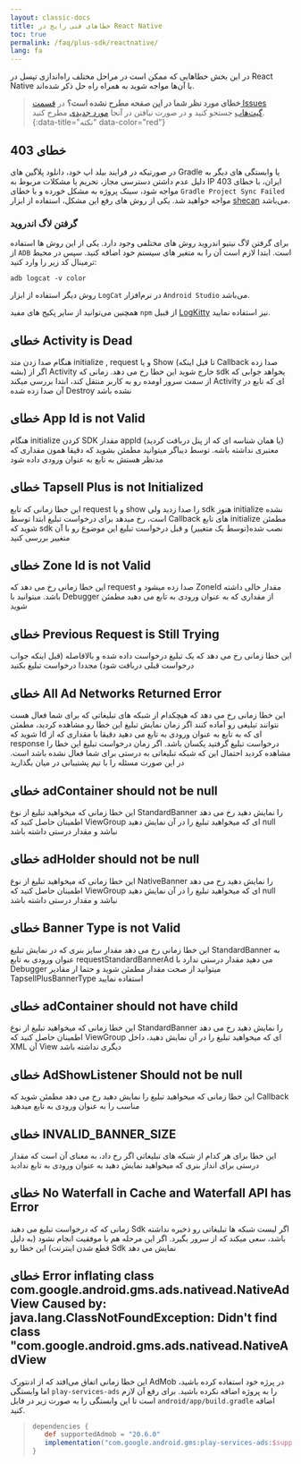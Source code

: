 ```yaml
---
layout: classic-docs
title: خطاهای فنی رایج در React Native
toc: true
permalink: /faq/plus-sdk/reactnative/
lang: fa
---
```


در این بخش خطاهایی که ممکن‌ است در مراحل مختلف راه‌اندازی تپسل در React Native با آن‌ها مواجه شوید به همراه راه‌ حل ذکر شده‌اند.

> **خطای مورد نظر شما در این صفحه مطرح نشده است؟** در [قسمت Issues گیت‌هاب](https://github.com/tapsellorg/TapsellPlusSDK-ReactNativePlugin/issues?q=is%3Aissue) جستجو کنید و در صورت نیافتن در آنجا [مورد جدیدی](https://github.com/tapsellorg/TapsellPlusSDK-ReactNativePlugin/issues/new/choose) مطرح کنید.
{:data-title="نکته" data-color="red"}

## خطای 403

در صورتیکه در فرایند بیلد اپ خود، دانلود پلاگین های Gradle یا وابستگی های دیگر به دلیل عدم داشتن دسترسی مجاز، تحریم یا مشکلات مربوط به IP ایران، با خطای 403 مواجه شود، سینک پروژه به مشکل خورده و با خطای `Gradle Project Sync Failed` مواجه خواهید شد. یکی از روش های رفع این مشکل، استفاده از ابزار [shecan](https://shecan.ir/) می‌باشد.

### گرفتن لاگ اندروید

برای گرفتن لاگ نیتیو اندروید روش های مختلفی وجود دارد. یکی از این روش ها استفاده از `ADB` است. ابتدا لازم است آن را به متغیر های سیستم خود اضافه کنید. سپس در محیط ترمینال کد زیر را وارد کنید:

`adb logcat -v color`

روش دیگر استفاده از ابزار `LogCat` در نرم‌افزار `Android Studio` می‌باشد.

همچنین می‌توانید از سایر پکیج های مفید `npm` از قبیل [LogKitty](https://www.npmjs.com/package/@talaikis/logkitty) نیز استفاده نمایید.

## خطای Activity is Dead

 هنگام صدا زدن متد initialize , request و یا Show (تا قبل اینکه  Callback صدا زده بشه) اگر از Activity خارج شوید این خطا رخ می دهد.
زمانی که sdk یخواهد جوابی که از سمت سرور اومده رو به کاربر منتقل کند، ابتدا بررسی میکند Activity ای که تابع در آن صدا زده شده Destroy نشده باشد

## خطای App Id is not Valid

هنگام initialize کردن SDK مقدار appId (یا همان شناسه ای که از پنل دربافت کردید) معتبری نداشته باشه. 
توسط دیباگر میتوانید مطمئن بشوید که دقیقا همون مقداری که مدنظر هستش به تابع به عنوان ورودی داده شود

## خطای Tapsell Plus is not Initialized

این خطا زمانی که تابع request و یا show را صدا زدید ولی sdk هنوز initialize نشده است، رخ میدهد
 برای درخواست تبلیغ ابتدا توسط Callback های تابع initialize مطمئن شوید که sdk نصب شده(توسط یک متغییر) و قبل درخواست تبلیغ این موضوع رو با آن متغییر بررسی کنید
 
## خطای Zone Id is not Valid

این خطا زمانی رخ می دهد که request صدا زده میشود و ZoneId مقدار خالی داشته باشد. 
میتوانید با Debugger از مقداری که به عنوان ورودی به تابع می دهید مطمئن شوید

## خطای Previous Request is Still Trying

این خطا زمانی رخ می دهد که یک تبلیغ درخواست داده شده و بالافاصله (قبل اینکه جواب درخواست قبلی دربافت شود) مجددا درخواست تبلیغ بکنید

## خطای All Ad Networks Returned Error

این خطا زمانی رخ می دهد که هیچکدام از شبکه های تبلیغاتی که برای شما فعال هست نتوانند تبلیغی رو آماده کنند
اگر زمان نمایش تبلیغ این خطا رو مشاهده کردید، مطمئن شوید که Id ای که به تابع به عنوان ورودی به تابع می دهید دقیقا با مقداری که از response درخواست تبلیغ گرفتید یکسان باشد. 
اگر زمان درخواست تبلیغ این خطا را مشاهده کردید احتمال این که شبکه تبلیغاتی به درستی برای شما فعال نشده باشد است. 
در این صورت مسئله را با تیم پشتیبانی در میان بگذارید

## خطای adContainer should not be null

این خطا زمانی که میخواهید تبلیغ از نوع StandardBanner را نمایش دهید رخ می دهد
اطمینان حاصل کنید که ViewGroup ای که میخواهید تبلیغ را در آن نمایش دهید null نباشد و مقدار درستی داشته باشد

## خطای adHolder should not be null

این خطا زمانی که میخواهید تبلیغ از نوع NativeBanner را نمایش دهید رخ می دهد
اطمینان حاصل کنید که ViewGroup ای که میخواهید تبلیغ را در آن نمایش دهید null نباشد و مقدار درستی داشته باشد

## خطای Banner Type is not Valid

ابن خطا زمانی رخ می دهد مقدار سایز بنری که در نمایش تبلیغ StandardBanner به عنوان ورودی به تابع requestStandardBannerAd می دهید مقدار درستی ندارد
با Debugger میتوانید از صحت مقدار مطمئن شوید و حتما ار مقادیر TapsellPlusBannerType استفاده نمایید

## خطای adContainer should not have child

این خطا زمانی که میخواهید تبلیغ از نوع StandardBanner را نمایش دهید رخ می دهد
اطمینان حاصل کنید که ViewGroup ای که میخواهید تبلیغ را در آن نمایش دهید، داخل XML آن View دیگری نداشته باشد

## خطای AdShowListener Should not be null

این خطا زمانی که میخواهید تبلیغ را نمایش دهید رخ می دهد
مطمئن شوید که Callback مناسب را به عنوان ورودی به تابع میدهید

## خطای INVALID_BANNER_SIZE

این خطا برای هر کدام از شبکه های تبلیغاتی اگر رخ داد، به معنای آن است که مقدار درستی برای انداز بنری که میخواهید نمایش دهید به عنوان ورودی به تابع ندادید

## خطای No Waterfall in Cache and Waterfall API has Error

زمانی که که درخواست تبلیغ می دهید Sdk اگر لیست شبکه ها تبلیغاتی رو ذخیره نداشته باشد، سعی میکند که از سرور بگیرد. اگر این مرحله هم با موفقیت انجام نشود (به دلیل قطع شدن اینترنت) این خطا رو  Sdk نمایش می دهد


## خطای Error inflating class com.google.android.gms.ads.nativead.NativeAdView Caused by: java.lang.ClassNotFoundException: Didn't find class "com.google.android.gms.ads.nativead.NativeAdView

این خطا زمانی اتفاق می‌افتد که از ادنتورک AdMob در پرژه خود استفاده کرده باشید، اما وابستگی `play-services-ads` را به پروژه اضافه نکرده باشید. برای رفع آن لازم است تا این وابستگی را به صورت زیر در فایل `android/app/build.gradle` اضافه کنید.
> ```groovy
> dependencies {
>    def supportedAdmob = "20.6.0"
>    implementation("com.google.android.gms:play-services-ads:$supportedAdmob")
> }
> ```

